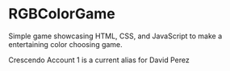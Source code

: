 # RGBColorGame
Simple game showcasing HTML, CSS, and JavaScript to make a entertaining color choosing game.

Crescendo Account 1 is a current alias for David Perez
